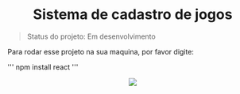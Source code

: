 <h1 align="center">  Sistema de cadastro de jogos  </h1>

> Status do projeto: Em desenvolvimento

Para rodar esse projeto na sua maquina, por favor digite:

'''
npm install react
'''

<p align="center">
<img loading="lazy" src="http://img.shields.io/static/v1?label=STATUS&message=EM%20DESENVOLVIMENTO&color=GREEN&style=for-the-badge"/>
</p>

